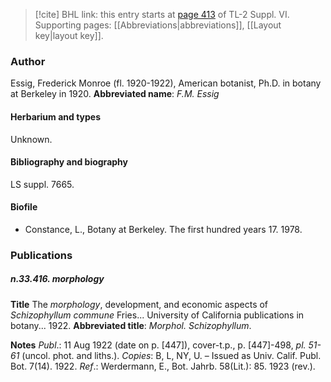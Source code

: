 > [!cite] BHL link: this entry starts at [page 413](https://www.biodiversitylibrary.org/page/33260401) of TL-2 Suppl. VI.
> Supporting pages: [[Abbreviations|abbreviations]], [[Layout key|layout key]].

### Author

Essig, Frederick Monroe (fl. 1920-1922), American botanist, Ph.D. in botany at Berkeley in 1920. 
**Abbreviated name**: *F.M. Essig*

#### Herbarium and types

Unknown.

#### Bibliography and biography

LS suppl. 7665.

#### Biofile

- Constance, L., Botany at Berkeley. The first hundred years 17. 1978.

### Publications

##### n.33.416. morphology

**Title**
The *morphology*, development, and economic aspects of *Schizophyllum commune* Fries... University of California publications in botany... 1922.
**Abbreviated title**: *Morphol. Schizophyllum*.

**Notes**
*Publ*.: 11 Aug 1922 (date on p. \[447\]), cover-t.p., p. \[447\]-498, *pl. 51-61* (uncol. phot. and liths.). *Copies*: B, L, NY, U. – Issued as Univ. Calif. Publ. Bot. 7(14). 1922.
*Ref*.: Werdermann, E., Bot. Jahrb. 58(Lit.): 85. 1923 (rev.).


